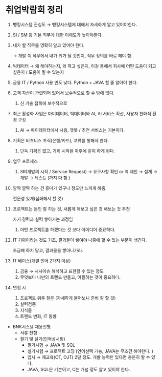 # 취업박람회 정리



1. 뱅킹시스템 관심도 → 뱅킹시스템에 대해서 자세하게 알고 있어야한다.

2. SI / SM 등 기본 직무에 대한 이해도가 높아야한다.

3. 내가 할 직무를 명확히 알고 있어야 한다.

   → 개발 쪽 직무에서 내가 뭐가 될 것인지, 직무 정의를 바로 해야 함.

4. 빅데이터 → 왜 해야하는지, 왜 하고 싶은지, 이걸 통해서 회사에 어떤 도움이 되고 싶은지 / 도움이 될 수 있는지

5. 금융 IT / Python 사용 빈도 낮다. Python + JAVA 할 줄 알아야 한다.

6. 고객 자산이 관련되어 있어서 보수적으로 할 수 밖에 없다.

   1. 신 기술 접목에 보수적으로

7. 최근 활성화 사업은 마이데이터, 빅데이터와 AI, AI 서비스 확산, 사용자 친화적 환경 구성

   1. AI → 마이데이터에서 사용, 챗봇 / 추천 서비스는 기본이다.

8. 기획은 비즈니스 조직(은행/카드), 교류를 통해서 한다.

   1. 단독 기획은 없고, 기획 시작된 이후에 같이 하게 된다.

9. 업무 프로세스

   1. SR(개발의 시작 / Service Request) → 요구사항 확인 or 역 제안 → 설계 → 개발 → 테스트 (까지 다 함.)

10. 깔짝 깔짝 하는 건 흥미가 있구나 정도만 느끼게 해줌.

    전문성 있게(심화해서 할 것)

11. 프로젝트는 본인 잘 하는 것, 새롭게 해보고 싶은 것 해보는 것 추천

    자기 경력과 실력 쌓아가는 과정임

    1. 어떤 프로젝트를 하겠다는 것 보다 아이디어 중요하다.

12. IT 기획이라는 것도 기초, 결과물이 쌓여야 나중에 할 수 있는 부분이 생긴다.

    조급해 하지 말고, 결과물을 쌓아나가라.

13. IT 베이스(개발 언어 2가지 이상)

    1. 금융 → 시사이슈 해석하고 표현할 수 있는 정도
    2. 무엇보다 나만의 트렌드 만들고, 어필하는 것이 중요하다.

14. 면접 시

    1. 프로젝트 위주 질문 (자세하게 물어보니 준비 잘 할 것)
    2. 실력검증
    3. 지식들
    4. 트렌드 변화, IT 동향

- BNK시스템 채용전형
  - 서류 전형
  - 필기 및 실기(인적성시험)
    - 필기시험 → JAVA 및 SQL
    - 실기시험 → 프로젝트 코딩 (언어선택 가능, JAVA는 무조건 해야한다..)
    - 입사 → 재교육(OT, OJT) 2달 정도. 개발 능력만 있다면 충분히 할 수 있다.
    - JAVA, SQL은 기본이고, C는 개념 정도 알고 있어야 한다.